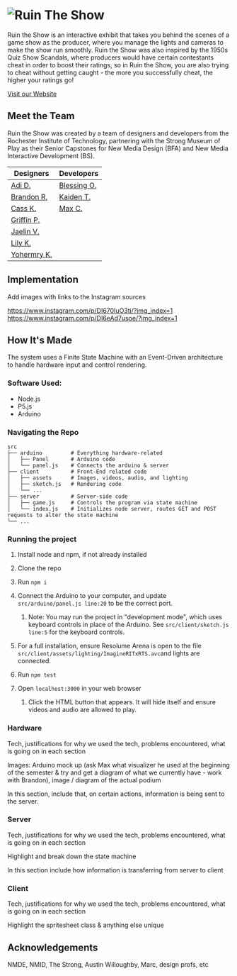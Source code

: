 # ![Ruin The Show](https://framerusercontent.com/images/VvMwG6Eu8ztUXPjxhWTwiP4.png?scale-down-to=1024)

Ruin the Show is an interactive exhibit that takes you behind the scenes of a game show as the producer, where you manage the lights and cameras to make the show run smoothly. Ruin the Show was also inspired by the 1950s Quiz Show Scandals, where producers would have certain contestants cheat in order to boost their ratings, so in Ruin the Show, you are also trying to cheat without getting caught - the more you successfully cheat, the higher your ratings go! 

[Visit our Website](https://ruintheshow.com)

## Meet the Team
Ruin the Show was created by a team of designers and developers from the Rochester Institute of Technology, partnering with the Strong Museum of Play as their Senior Capstones for New Media Design (BFA) and New Media Interactive Development (BS). 

| Designers                 | Developers    |
| --------                  | -------       |
| [Adi D.](https://www.linkedin.com/in/adi-das-01a200197/)         | [Blessing O.](https://www.linkedin.com/in/ugochinyereokogeri/)   |
| [Brandon R.](https://www.linkedin.com/in/brandon-riley-906794262/)    | [Kaiden T.](https://www.linkedin.com/in/kaiden-terrana/)     |
| [Cass K.](https://www.linkedin.com/in/casskress/)    | [Max C.](https://www.linkedin.com/in/maxwell-c-69714121b/)        |
| [Griffin P.](https://www.linkedin.com/in/griffin-paradee-7b0980218/)    |   |
| [Jaelin V.](https://www.linkedin.com/in/jaelin-vernon-926b17255/)     |   |
| [Lily K.](https://www.linkedin.com/in/lilykniseley25/)       |   |
| [Yohermry K.](https://www.linkedin.com/in/yohermrykpodo/)   |   |


## Implementation
Add images with links to the Instagram sources 

https://www.instagram.com/p/DI670IuO3ti/?img_index=1
https://www.instagram.com/p/DI6eAd7usoe/?img_index=1

## How It's Made

The system uses a Finite State Machine with an Event-Driven architecture to handle hardware input and control rendering.

### Software Used: 

* Node.js
* P5.js
* Arduino 

### Navigating the Repo 

    src
    ├── arduino         # Everything hardware-related
    │   ├── Panel       # Arduino code
    │   └── panel.js    # Connects the arduino & server
    ├── client          # Front-End related code
    │   ├── assets      # Images, videos, audio, and lighting 
    │   ├── sketch.js   # Rendering code 
    │   └── ...              
    ├── server          # Server-side code
    │   ├── game.js     # Controls the program via state machine
    │   └── index.js    # Initializes node server, routes GET and POST requests to alter the state machine
    └── ...
    

### Running the project

1. Install node and npm, if not already installed
2. Clone the repo
3. Run `npm i`
4. Connect the Arduino to your computer, and update `src/arduino/panel.js line:20` to be the correct port. 

    1. Note: You may run the project in "development mode", which uses keyboard controls in place of the Arduino. See `src/client/sketch.js line:5` for the keyboard controls. 
5. For a full installation, ensure Resolume Arena is open to the file `src/client/assets/lighting/ImagineRITxRTS.avc`and lights are connected. 
6. Run `npm test`
7. Open `localhost:3000` in your web browser

    1. Click the HTML button that appears. It will hide itself and ensure videos and audio are allowed to play. 

### Hardware
Tech, justifications for why we used the tech, problems encountered, what is going on in each section 

Images: Arduino mock up (ask Max what visualizer he used at the beginning of the semester & try and get a diagram of what we currently have - work with Brandon), image / diagram of the actual podium 

In this section, include that, on certain actions, information is being sent to the server. 

### Server
Tech, justifications for why we used the tech, problems encountered, what is going on in each section 

Highlight and break down the state machine 

In this section include how information is transferring from server to client 

### Client
Tech, justifications for why we used the tech, problems encountered, what is going on in each section 

Highlight the spritesheet class & anything else unique

## Acknowledgements 
NMDE, NMID, The Strong, Austin Willoughby, Marc, design profs, etc 
